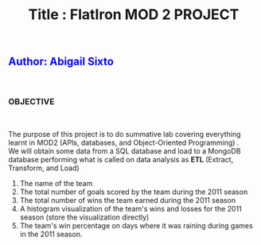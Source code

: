 # <center>Title : FlatIron MOD 2 PROJECT</center>
<br>

##  <font color=blue>Author: Abigail Sixto</font>
<br>

###   OBJECTIVE
<br>

The purpose of this project is to do summative lab covering everything learnt in MOD2 (APIs, databases, and Object-Oriented Programming) .
<br>
We will obtain some data from a SQL database and load to a MongoDB database performing what is called on data analysis as __ETL__ (Extract, Transform, and Load)


1. The name of the team
2. The total number of goals scored by the team during the 2011 season
3. The total number of wins the team earned during the 2011 season
4. A histogram visualization of the team's wins and losses for the 2011 season (store the visualization directly)
5. The team's win percentage on days where it was raining during games in the 2011 season. 






